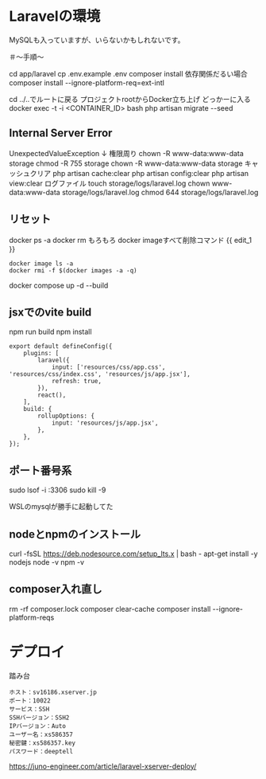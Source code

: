 # Laravelの環境

MySQLも入っていますが、いらないかもしれないです。

＃〜手順〜

cd app/laravel
cp .env.example .env
composer install
依存関係だるい場合
composer install --ignore-platform-req=ext-intl

cd ../..でルートに戻る
プロジェクトrootからDocker立ち上げ
どっかーに入る
docker exec -t -i <CONTAINER_ID> bash
php artisan migrate --seed

## Internal Server Error

UnexpectedValueException
↓
権限周り
chown -R www-data:www-data storage
chmod -R 755 storage
chown -R www-data:www-data storage
キャッシュクリア
php artisan cache:clear
php artisan config:clear
php artisan view:clear
ログファイル
touch storage/logs/laravel.log
chown www-data:www-data storage/logs/laravel.log
chmod 644 storage/logs/laravel.log

## リセット

docker ps -a
docker rm もろもろ
docker imageすべて削除コマンド
{{ edit_1 }}
```
docker image ls -a
docker rmi -f $(docker images -a -q)
```
docker compose up -d --build

## jsxでのvite build

npm run build
npm install

```
export default defineConfig({
    plugins: [
        laravel({
            input: ['resources/css/app.css', 'resources/css/index.css', 'resources/js/app.jsx'],
            refresh: true,
        }),
        react(),
    ],
    build: {
        rollupOptions: {
            input: 'resources/js/app.jsx',
        },
    },
});
```

## ポート番号系

sudo lsof -i :3306
sudo kill -9

WSLのmysqlが勝手に起動してた

## nodeとnpmのインストール

curl -fsSL https://deb.nodesource.com/setup_lts.x | bash -
apt-get install -y nodejs
node -v
npm -v

## composer入れ直し

rm -rf composer.lock
composer clear-cache
composer install --ignore-platform-reqs

# デプロイ

踏み台

```
ホスト：sv16186.xserver.jp
ポート：10022
サービス：SSH
SSHバージョン：SSH2
IPバージョン：Auto
ユーザー名：xs586357
秘密鍵：xs586357.key
パスワード：deeptell
```

https://juno-engineer.com/article/laravel-xserver-deploy/
